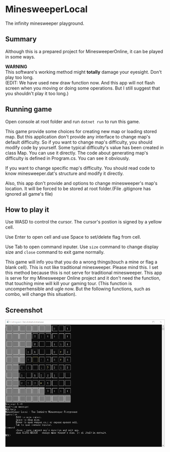 # MinesweeperLocal

The infinity minesweeper playground.

## Summary

Although this is a prepared project for MinesweeperOnline, it can be played in some ways.

**WARNING**  
This software's working method might **totally** damage your eyesight. Don't play too long.  
(EDIT: We have used new draw function now. And this app will not flash screen when you moving or doing some operations. But I still suggest that you shouldn't play it too long.)

## Running game

Open console at root folder and run ```dotnet run``` to run this game.

This game provide some choices for creating new map or loading stored map. But this application don't provide any interface to change map's default difficulty. So if you want to change map's difficulty, you should modify code by yourself. Some typical difficulty's value has been created in class Map. You can use it directly. The code about generating map's difficulty is defined in Program.cs. You can see it obviously.

If you want to change specific map's difficulty. You should read code to know minesweeper.dat's structure and modify it directly.

Also, this app don't provide and options to change minesweeper's map's location. It will be forced to be stored at root folder.\(File .gitignore has ignored all game's file\)

## How to play it

Use WASD to control the cursor. The cursor's postion is signed by a yellow cell.

Use Enter to open cell and use Space to set/delete flag from cell.

Use Tab to open command inputer. Use `size` command to change display size and `close` command to exit game normally.

This game will info you that you do a wrong things(touch a mine or flag a blank cell). This is not like traditional minesweeper. Please mind this. I set this method because this is not serve for traditional minesweeper. This app is serve for my Minesweeper Online project and it don't need the function, that touching mine will kill your gaming tour. (This function is uncomperhensible and ugle now. But the following functions, such as combo, will change this situation).

## Screenshot

![screenshot](screenshot.png)
